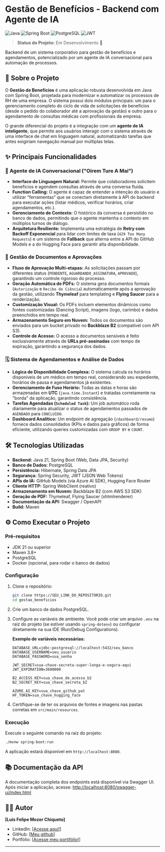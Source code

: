# Gestão de Benefícios - Backend com Agente de IA

![Java](https://img.shields.io/badge/Java-21-blue.svg?style=for-the-badge&logo=openjdk)
![Spring Boot](https://img.shields.io/badge/Spring_Boot-3.3.x-green.svg?style=for-the-badge&logo=spring)
![PostgreSQL](https://img.shields.io/badge/PostgreSQL-16-blue.svg?style=for-the-badge&logo=postgresql)
![JWT](https://img.shields.io/badge/JWT-Auth-purple.svg?style=for-the-badge&logo=jsonwebtokens)

> **Status do Projeto:** Em Desenvolvimento 🚀

Backend de um sistema corporativo para gestão de benefícios e agendamentos, potencializado por um agente de IA conversacional para automação de processos.

## 📄 Sobre o Projeto

O **Gestão de Benefícios** é uma aplicação robusta desenvolvida em Java com Spring Boot, projetada para modernizar e automatizar os processos de RH de uma empresa. O sistema possui dois módulos principais: um para o gerenciamento completo do ciclo de vida de solicitações de benefícios (desde o pedido do colaborador até a aprovação da gestão) e outro para o agendamento de consultas médicas com profissionais da empresa.

O grande diferencial do projeto é a integração com um **agente de IA inteligente**, que permite aos usuários interagir com o sistema através de uma interface de chat em linguagem natural, automatizando tarefas que antes exigiriam navegação manual por múltiplas telas.

## ✨ Principais Funcionalidades

### 🤖 **Agente de IA Conversacional ("Oirem Ture A Mai")**
-   **Interface de Linguagem Natural:** Permite que colaboradores solicitem benefícios e agendem consultas através de uma conversa fluida.
-   **Function Calling:** O agente é capaz de entender a intenção do usuário e utilizar "ferramentas" que se conectam diretamente à API do backend para executar ações (listar médicos, verificar horários, criar agendamentos, etc.).
-   **Gerenciamento de Contexto:** O histórico da conversa é persistido no banco de dados, permitindo que o agente mantenha o contexto em múltiplos turnos de diálogo.
-   **Arquitetura Resiliente:** Implementa uma estratégia de **Retry com Backoff Exponencial** para lidar com limites de taxa (`429 Too Many Requests`) e um sistema de **Fallback** que alterna entre a API do GitHub Models e a do Hugging Face para garantir alta disponibilidade.

### 📑 **Gestão de Documentos e Aprovações**
-   **Fluxo de Aprovação Multi-etapas:** As solicitações passam por diferentes status (`PENDENTE`, `AGUARDANDO_ASSINATURA`, `APROVADO`), garantindo um controle rigoroso do processo.
-   **Geração Automática de PDFs:** O sistema gera documentos formais (`Autorização` e `Recibo de Ciência`) automaticamente após a aprovação da gestão, utilizando **Thymeleaf** para templating e **Flying Saucer** para a renderização.
-   **Customização Visual:** Os PDFs incluem elementos dinâmicos como fontes customizadas (Dancing Script), imagens (logo, carimbo) e dados preenchidos em tempo real.
-   **Armazenamento Seguro em Nuvem:** Todos os documentos são enviados para um bucket privado no **Backblaze B2** (compatível com API S3).
-   **Controle de Acesso:** O acesso a documentos sensíveis é feito exclusivamente através de **URLs pré-assinadas** com tempo de expiração, garantindo a segurança dos dados.

### 🗓️ **Sistema de Agendamentos e Análise de Dados**
-   **Lógica de Disponibilidade Complexa:** O sistema calcula os horários disponíveis de um médico em tempo real, considerando seu expediente, horários de pausa e agendamentos já existentes.
-   **Gerenciamento de Fuso Horário:** Todas as datas e horas são armazenadas em **UTC** (`java.time.Instant`) e tratadas corretamente na "borda" da aplicação, garantindo consistência.
-   **Tarefas Agendadas (`Scheduled Task`):** Um job automático roda diariamente para atualizar o status de agendamentos passados de `AGENDADO` para `CONCLUIDO`.
-   **Dashboard Analítico:** Um endpoint de agregação (`/dashboard/resumo`) fornece dados consolidados (KPIs e dados para gráficos) de forma eficiente, utilizando queries customizadas com `GROUP BY` e `COUNT`.

## 🛠️ Tecnologias Utilizadas

-   **Backend:** Java 21, Spring Boot (Web, Data JPA, Security)
-   **Banco de Dados:** PostgreSQL
-   **Persistência:** Hibernate, Spring Data JPA
-   **Segurança:** Spring Security, JWT (JSON Web Tokens)
-   **APIs de IA:** GitHub Models (via Azure AI SDK), Hugging Face Router
-   **Cliente HTTP:** Spring WebClient (reativo)
-   **Armazenamento em Nuvem:** Backblaze B2 (com AWS S3 SDK)
-   **Geração de PDF:** Thymeleaf, Flying Saucer (xhtmlrenderer)
-   **Documentação da API:** Swagger / OpenAPI
-   **Build:** Maven

## ⚙️ Como Executar o Projeto

### Pré-requisitos
-   JDK 21 ou superior
-   Maven 3.8+
-   PostgreSQL
-   Docker (opcional, para rodar o banco de dados)

### Configuração
1.  Clone o repositório:
    ```bash
    git clone https://SEU_LINK_DO_REPOSITORIO.git
    cd gestao_beneficios
    ```
2.  Crie um banco de dados PostgreSQL.
3.  Configure as variáveis de ambiente. Você pode criar um arquivo `.env` na raiz do projeto (se estiver usando `spring-dotenv`) ou configurar diretamente na sua IDE (Run/Debug Configurations).

    **Exemplo de variáveis necessárias:**
    ```
    DATABASE_URL=jdbc:postgresql://localhost:5432/seu_banco
    DATABASE_USERNAME=seu_usuario
    DATABASE_PASSWORD=sua_senha

    JWT_SECRET=sua-chave-secreta-super-longa-e-segura-aqui
    JWT_EXPIRATION=3600000

    B2_ACCESS_KEY=sua_chave_de_acesso_b2
    B2_SECRET_KEY=sua_chave_secreta_b2

    AZURE_AI_KEY=sua_chave_github_pat
    HF_TOKEN=sua_chave_hugging_face
    ```
4.  Certifique-se de ter os arquivos de fontes e imagens nas pastas corretas em `src/main/resources`.

### Execução
Execute o seguinte comando na raiz do projeto:
```bash
./mvnw spring-boot:run
```
A aplicação estará disponível em `http://localhost:8080`.

## 📚 Documentação da API

A documentação completa dos endpoints está disponível via Swagger UI. Após iniciar a aplicação, acesse:
[http://localhost:8080/swagger-ui/index.html](http://localhost:8080/swagger-ui/index.html)

## 🧑‍💻 Autor

**[Luís Felipe Mozer Chiqueto]**

-   LinkedIn: [[Acesse aqui!](https://www.linkedin.com/in/luis-felipe-chiqueto/)]
-   GitHub: [[Meu github](https://github.com/Chiqueto)]
-   Portfólio: [[Acesse meu portifólio!](https://new-portifolio-smoky.vercel.app/)]

---
